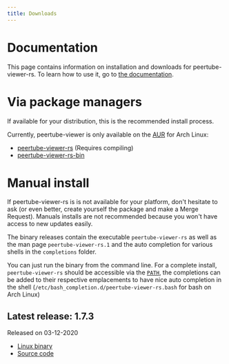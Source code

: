 ```yaml
---
title: Downloads
---
```


Documentation
=============

This page contains information on installation and downloads for peertube-viewer-rs. To learn how to use it, go to [the documentation](https://docs.peertube-viewer.com).

Via package managers
====================

If available for your distribution, this is the recommended install process.

Currently, peertube-viewer is only available on the [AUR](https://wiki.archlinux.org/index.php/Arch_User_Repository) for Arch Linux:

- [peertube-viewer-rs](https://aur.archlinux.org/packages/peertube-viewer-rs-bin/) (Requires compiling)
- [peertube-viewer-rs-bin](https://aur.archlinux.org/packages/peertube-viewer-rs/)


Manual install
==============

If peertube-viewer-rs is is not available for your platform, don't hesitate to ask (or even better, create yourself the package and make a Merge Request).
Manuals installs are not recommended because you won't have access to new updates easily.

The binary releases contain the executable `peertube-viewer-rs` as well as the man page `peertube-viewer-rs.1` and the auto completion for various shells in the `completions` folder.

You can just run the binary from the command line.
For a complete install, `peertube-viewer-rs` should be accessible via the [`PATH`](https://en.wikipedia.org/wiki/PATH_(variable)), the completions can be added to their respective emplacements to have nice auto completion in the shell (`/etc/bash_completion.d/peertube-viewer-rs.bash` for bash on Arch Linux)

Latest release: 1.7.3
---------------------

Released on 03-12-2020

- [Linux binary](/releases/linux/peertube-viewer-rs-v1.7.3.tar.gz)
- [Source code](https://gitlab.com/peertube-viewer/peertube-viewer-rs/-/archive/v1.7.3/peertube-viewer-rs-v1.7.3.tar.gz)
